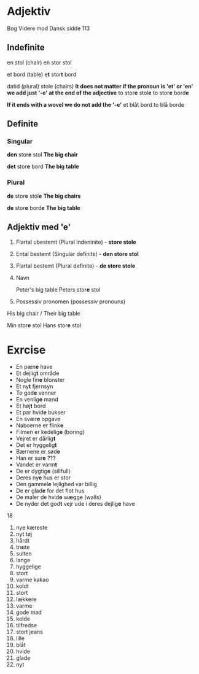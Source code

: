 # Adjektiv

Bog Videre mod Dansk sidde 113

## Indefinite

en stol (chair)
en stor stol

et bord (table)
e**t** stor**t** bord

datid (plural)
stole (chairs)
**It does not matter if the pronoun is 'et' or 'en' we add just '-e' at the end of the adjective**
to stor**e** stol**e**
to stor**e** bord**e**

**If it ends with a wovel we do not add the '-e'**
et blåt bord
to blå borde

## Definite

### Singular

**den** stor**e** stol
__The big chair__

**det** stor**e** bord
__The big table__

### Plural

**de** stor**e** stol**e**
__The big chairs__

**de** stor**e** bord**e**
__The big table__


## Adjektiv med 'e'

1. Flartal ubestemt (Plural indeninite) - __store stole__
2. Ental bestemt (Singular definite) - __den store stol__
3. Flartal bestemt (Plural definite) - __de store stole__
4. Navn

    Peter's big table
    Peters stor**e** stol

5. Possessiv pronomen (possessiv pronouns)

His big chair / Their big table

Min stor**e** stol
Hans stor**e** stol


# Exrcise

 - En pæn**e** have
 - Et dejlig**t** område
 - Nogle fin**e** blonster
 - Et ny**t** fjernsyn
 - To god**e** venner
 - En venlig**e** mand
 - Et høj**t** bord
 - Et par hvid**e** bukser
 - En svær**e** opgave
 - Naboerne er flink**e**
 - Filmen er kedelig**e** (boring)
 - Vejret er dårlig**t**
 - Det er hyggelig**t**
 - Bærnene er sød**e**
 - Han er sur**e** ???
 - Vandet er varm**t**
 - De er dygtig**e** (sillfull)
 - Deres ny**e** hus er stor
 - Den gammel**e** lejlighed var billig
 - De er glad**e** for det flot hus
 - De maler de hvid**e** wægge (walls)
 - De nyder det god**t** vejr ude i deres dejlig**e** have

 18

1. nye kæreste
2. nyt tøj
3. hårdt
4. træte
5. sulten
6. lange
7. hyggelige
8. stort
9. varme kakao
10. koldt
11. stort
12. lækkere
13. varme
14. gode mad
15. kolde
16. tilfredse
17. stort jeans
18. lille
19. blåt
20. hvide
21. glade
22. nyt

